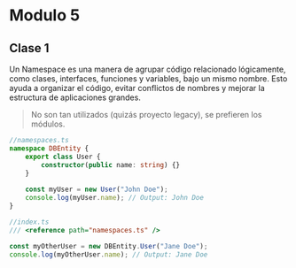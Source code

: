 # Modulo 5

## Clase 1

Un Namespace es una manera de agrupar código relacionado lógicamente, como clases, interfaces, funciones y variables, bajo un mismo nombre. Esto ayuda a organizar el código, evitar conflictos de nombres y mejorar la estructura de aplicaciones grandes. 

>No son tan utilizados (quizás proyecto legacy), se prefieren los módulos.

```typescript
//namespaces.ts
namespace DBEntity {
    export class User {
        constructor(public name: string) {}
    }
    
    const myUser = new User("John Doe");
    console.log(myUser.name); // Output: John Doe
}

//index.ts
/// <reference path="namespaces.ts" />

const myOtherUser = new DBEntity.User("Jane Doe");
console.log(myOtherUser.name); // Output: Jane Doe
```

